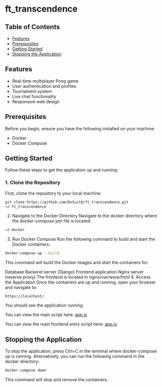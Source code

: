 # ft_transcendence

## Table of Contents
- [Features](#features)
- [Prerequisites](#prerequisites)
- [Getting Started](#getting-started)
- [Stopping the Application](#stopping-the-application)

## Features
- Real-time multiplayer Pong game
- User authentication and profiles
- Tournament system
- Live chat functionality
- Responsive web design

## Prerequisites
Before you begin, ensure you have the following installed on your machine:

- Docker
- Docker Compose

## Getting Started
Follow these steps to get the application up and running:

### 1. Clone the Repository
First, clone the repository to your local machine:
```sh
git clone https://github.com/0xSuitQ/ft_transcendence.git
cd ft_transcendence
```
2. Navigate to the Docker Directory
Navigate to the docker directory where the docker-compose.yml file is located:
``` sh
cd docker
```
3. Run Docker Compose
Run the following command to build and start the Docker containers:
```sh
docker-compose up --build
```

This command will build the Docker images and start the containers for:

Database
Backend server (Django)
Frontend application
Nginx server (reverse proxy)
The frontend is located in nginx/var/www/html
4. Access the Application
Once the containers are up and running, open your browser and navigate to:
```
https://localhost/
```
You should see the application running.

You can view the main script here: [app.js](./nginx/var/www/html/app.js)

You can view the main frontend entry script here: [app.js](./nginx/var/www/html/app.js)

## Stopping the Application
To stop the application, press Ctrl+C in the terminal where docker-compose up is running. Alternatively, you can run the following command in the docker directory:
``` sh
docker-compose down
```
This command will stop and remove the containers.
